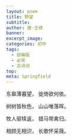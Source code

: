 ```yaml
---
layout: poem
title: 野望
subtitle: 
author: 唐·王绩
banner: 
excerpt_image: 
categories: 初中
tags:
  - 部编版
  - 必背
  - 古诗词
top: 
meta: Springfield
---
```




东皋薄暮望， 徙倚欲何依。

树树皆秋色， 山山唯落晖。

牧人驱犊返， 猎马带禽归。

相顾无相识， 长歌怀采薇。